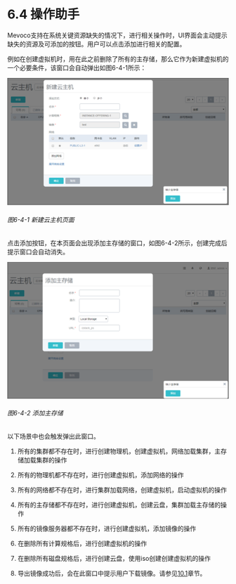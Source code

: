 # 6.4 操作助手
Mevoco支持在系统关键资源缺失的情况下，进行相关操作时，UI界面会主动提示缺失的资源及可添加的按钮。用户可以点击添加进行相关的配置。

例如在创建虚拟机时，用在此之前删除了所有的主存储，那么它作为新建虚拟机的一个必要条件，该窗口会自动弹出如图6-4-1所示：

![png](../images/6-4-1.png "图6-4-1  新建云主机页面")
###### 图6-4-1 新建云主机页面
点击添加按钮，在本页面会出现添加主存储的窗口，如图6-4-2所示，创建完成后提示窗口会自动消失。

![png](../images/6-4-2.png "图6-4-2  添加主存储")

###### 图6-4-2 添加主存储

以下场景中也会触发弹出此窗口。

1. 所有的集群都不存在时，进行创建物理机，创建虚拟机，网络加载集群，主存储加载集群的操作

2. 所有的物理机都不存在时，进行创建虚拟机，添加网络的操作

3. 所有的网络都不存在时，进行集群加载网络，创建虚拟机，启动虚拟机的操作

4. 所有的主存储都不存在时，进行创建虚拟机，创建云盘，集群加载主存储的操作

5. 所有的镜像服务器都不存在时，进行创建虚拟机，添加镜像的操作

6. 在删除所有计算规格后，进行创建虚拟机的操作

7. 在删除所有磁盘规格后，进行创建云盘，使用iso创建创建虚拟机的操作

8. 导出镜像成功后，会在此窗口中提示用户下载镜像。请参见[10.1](/Image/single-image.md)章节。